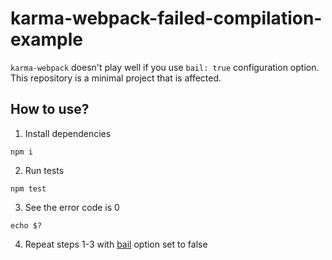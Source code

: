 # karma-webpack-failed-compilation-example

`karma-webpack` doesn't play well if you use `bail: true` configuration option.
This repository is a minimal project that is affected.

## How to use?

1. Install dependencies
```
npm i
```

2. Run tests
```
npm test
```

3. See the error code is 0
```
echo $?
```


4. Repeat steps 1-3 with [bail](https://github.com/ertrzyiks/karma-webpack-failed-compilation-example/blob/759c48e53707ee8b6b7cb577a4ed56cf442d400f/karma.conf.js#L15)
option set to false
